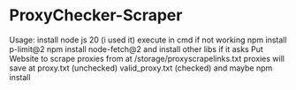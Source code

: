 # ProxyChecker-Scraper
Usage:
install node js 20 (i used it)
execute in cmd if not working
npm install p-limit@2
npm install node-fetch@2
and install other libs if it asks
Put Website to scrape proxies from at /storage/proxyscrapelinks.txt
proxies will save at 
proxy.txt (unchecked)
valid_proxy.txt (checked)
and maybe npm install
